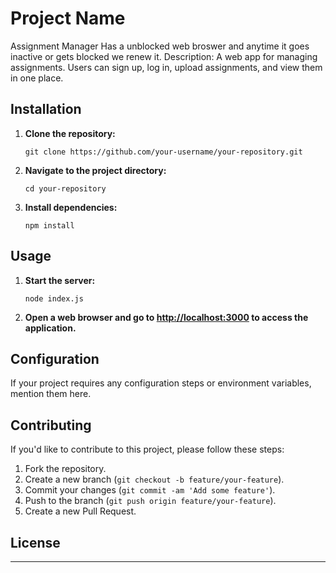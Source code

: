 # Project Name

Assignment Manager Has a unblocked web broswer and anytime it goes inactive or gets blocked we renew it. Description: A web app for managing assignments. Users can sign up, log in, upload assignments, and view them in one place.


## Installation

1. **Clone the repository:**

   ```
   git clone https://github.com/your-username/your-repository.git
   ```

2. **Navigate to the project directory:**

   ```
   cd your-repository
   ```

3. **Install dependencies:**

   ```
   npm install
   ```

## Usage

1. **Start the server:**

   ```
   node index.js
   ```

2. **Open a web browser and go to [http://localhost:3000](http://localhost:3000) to access the application.**

## Configuration

If your project requires any configuration steps or environment variables, mention them here.

## Contributing

If you'd like to contribute to this project, please follow these steps:

1. Fork the repository.
2. Create a new branch (`git checkout -b feature/your-feature`).
3. Commit your changes (`git commit -am 'Add some feature'`).
4. Push to the branch (`git push origin feature/your-feature`).
5. Create a new Pull Request.

## License



---
